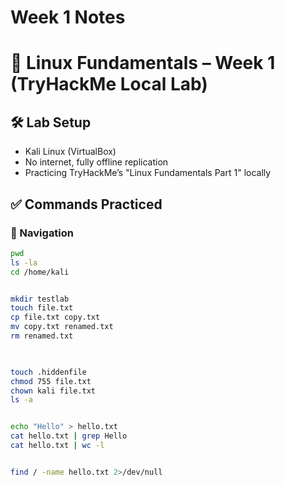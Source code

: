 # Week 1 Notes

# 🐧 Linux Fundamentals – Week 1 (TryHackMe Local Lab)

## 🛠️ Lab Setup
- Kali Linux (VirtualBox)
- No internet, fully offline replication
- Practicing TryHackMe’s "Linux Fundamentals Part 1" locally

## ✅ Commands Practiced

### 📁 Navigation
```bash
pwd
ls -la
cd /home/kali


mkdir testlab
touch file.txt
cp file.txt copy.txt
mv copy.txt renamed.txt
rm renamed.txt
 


touch .hiddenfile
chmod 755 file.txt
chown kali file.txt
ls -a


echo "Hello" > hello.txt
cat hello.txt | grep Hello
cat hello.txt | wc -l


find / -name hello.txt 2>/dev/null


